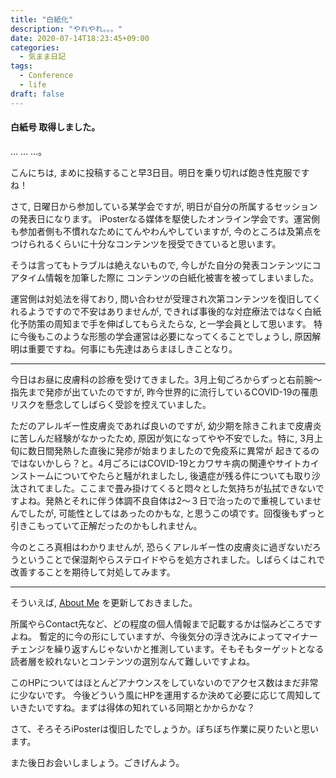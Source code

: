 ```yaml
---
title: "白紙化"
description: "やれやれ。。。"
date: 2020-07-14T18:23:45+09:00
categories:
  - 気まま日記
tags:
  - Conference
  - life
draft: false
---
```


#### 白紙号 取得しました。






... ... ...。



こんにちは, まめに投稿すること早3日目。明日を乗り切れば飽き性克服ですね！

<!--more-->

さて, 日曜日から参加している某学会ですが, 明日が自分の所属するセッションの発表日になります。
iPosterなる媒体を駆使したオンライン学会です。運営側も参加者側も不慣れなためにてんやわんやしていますが,
今のところは及第点をつけられるくらいに十分なコンテンツを授受できていると思います。

そうは言ってもトラブルは絶えないもので, 今しがた自分の発表コンテンツにコアタイム情報を加筆した際に
コンテンツの白紙化被害を被ってしまいました。

運営側は対処法を得ており, 問い合わせが受理され次第コンテンツを復旧してくれるようですので不安はありませんが,
できれば事後的な対症療法ではなく白紙化予防策の周知まで手を伸ばしてもらえたらな, と一学会員として思います。
特に今後もこのような形態の学会運営は必要になってくることでしょうし, 原因解明は重要ですね。何事にも先達はあらまほしきことなり。


___

今日はお昼に皮膚科の診療を受けてきました。3月上旬ごろからずっと右前腕〜指先まで発疹が出ていたのですが,
昨今世界的に流行しているCOVID-19の罹患リスクを懸念してしばらく受診を控えていました。

ただのアレルギー性皮膚炎であれば良いのですが, 幼少期を除きこれまで皮膚炎に苦しんだ経験がなかったため,
原因が気になってやや不安でした。特に, 3月上旬に数日間発熱した直後に発疹が始まりましたので免疫系に異常が
起きてるのではないかしら？と。4月ごろにはCOVID-19とカワサキ病の関連やサイトカインストームについてやたらと騒がれましたし, 後遺症が残る件についても取り沙汰されてました。ここまで畳み掛けてくると悶々とした気持ちが払拭できないですよね。発熱とそれに伴う体調不良自体は2〜３日で治ったので重視していませんでしたが, 可能性としてはあったのかもな, と思うこの頃です。回復後もずっと引きこもっていて正解だったのかもしれません。

今のところ真相はわかりませんが, 恐らくアレルギー性の皮膚炎に過ぎないだろうということで保湿剤やらステロイドやらを処方されました。しばらくはこれで改善することを期待して対処してみます。

___

そういえば, [About Me](https://yuyahamaguchi.github.io/basic/about/) を更新しておきました。

所属やらContact先など、どの程度の個人情報まで記載するかは悩みどころですよね。
暫定的に今の形にしていますが、今後気分の浮き沈みによってマイナーチェンジを繰り返すんじゃないかと推測しています。そもそもターゲットとなる読者層を絞れないとコンテンツの選別なんて難しいですよね。

このHPについてはほとんどアナウンスをしていないのでアクセス数はまだ非常に少ないです。
今後どういう風にHPを運用するか決めて必要に応じて周知していきたいですね。まずは得体の知れている同期とかからかな？

さて、そろそろiPosterは復旧したでしょうか。ぼちぼち作業に戻りたいと思います。

また後日お会いしましょう。ごきげんよう。

